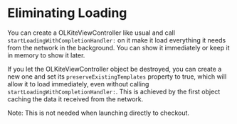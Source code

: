 Eliminating Loading
==============

You can create a OLKiteViewController like usual and call `startLoadingWithCompletionHandler:` on it make it load everything it needs from the network in the background. You can show it immediately or keep it in memory to show it later. 

If you let the OLKiteViewController object be destroyed, you can create a new one and set its `preserveExistingTemplates` property to true, which will allow it to load immediately, even without calling `startLoadingWithCompletionHandler:`. This is achieved by the first object caching the data it received from the network.

Note: This is not needed when launching directly to checkout.


